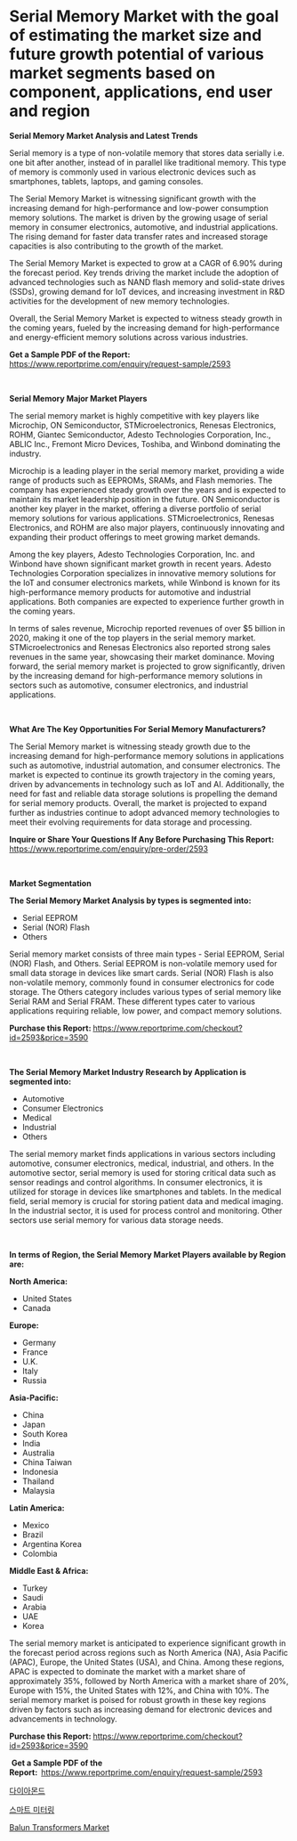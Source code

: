<p><h1>Serial Memory Market with the goal of estimating the market size and future growth potential of various market segments based on component, applications, end user and region</h1></p><p><strong>Serial Memory Market Analysis and Latest Trends</strong></p>
<p><p>Serial memory is a type of non-volatile memory that stores data serially i.e. one bit after another, instead of in parallel like traditional memory. This type of memory is commonly used in various electronic devices such as smartphones, tablets, laptops, and gaming consoles.</p><p>The Serial Memory Market is witnessing significant growth with the increasing demand for high-performance and low-power consumption memory solutions. The market is driven by the growing usage of serial memory in consumer electronics, automotive, and industrial applications. The rising demand for faster data transfer rates and increased storage capacities is also contributing to the growth of the market.</p><p>The Serial Memory Market is expected to grow at a CAGR of 6.90% during the forecast period. Key trends driving the market include the adoption of advanced technologies such as NAND flash memory and solid-state drives (SSDs), growing demand for IoT devices, and increasing investment in R&D activities for the development of new memory technologies.</p><p>Overall, the Serial Memory Market is expected to witness steady growth in the coming years, fueled by the increasing demand for high-performance and energy-efficient memory solutions across various industries.</p></p>
<p><strong>Get a Sample PDF of the Report:&nbsp;</strong> <a href="https://www.reportprime.com/enquiry/request-sample/2593">https://www.reportprime.com/enquiry/request-sample/2593</a></p>
<p>&nbsp;</p>
<p><strong>Serial Memory Major Market Players</strong></p>
<p><p>The serial memory market is highly competitive with key players like Microchip, ON Semiconductor, STMicroelectronics, Renesas Electronics, ROHM, Giantec Semiconductor, Adesto Technologies Corporation, Inc., ABLIC Inc., Fremont Micro Devices, Toshiba, and Winbond dominating the industry. </p><p>Microchip is a leading player in the serial memory market, providing a wide range of products such as EEPROMs, SRAMs, and Flash memories. The company has experienced steady growth over the years and is expected to maintain its market leadership position in the future. ON Semiconductor is another key player in the market, offering a diverse portfolio of serial memory solutions for various applications. STMicroelectronics, Renesas Electronics, and ROHM are also major players, continuously innovating and expanding their product offerings to meet growing market demands.</p><p>Among the key players, Adesto Technologies Corporation, Inc. and Winbond have shown significant market growth in recent years. Adesto Technologies Corporation specializes in innovative memory solutions for the IoT and consumer electronics markets, while Winbond is known for its high-performance memory products for automotive and industrial applications. Both companies are expected to experience further growth in the coming years.</p><p>In terms of sales revenue, Microchip reported revenues of over $5 billion in 2020, making it one of the top players in the serial memory market. STMicroelectronics and Renesas Electronics also reported strong sales revenues in the same year, showcasing their market dominance. Moving forward, the serial memory market is projected to grow significantly, driven by the increasing demand for high-performance memory solutions in sectors such as automotive, consumer electronics, and industrial applications.</p></p>
<p>&nbsp;</p>
<p><strong>What Are The Key Opportunities For Serial Memory Manufacturers?</strong></p>
<p><p>The Serial Memory market is witnessing steady growth due to the increasing demand for high-performance memory solutions in applications such as automotive, industrial automation, and consumer electronics. The market is expected to continue its growth trajectory in the coming years, driven by advancements in technology such as IoT and AI. Additionally, the need for fast and reliable data storage solutions is propelling the demand for serial memory products. Overall, the market is projected to expand further as industries continue to adopt advanced memory technologies to meet their evolving requirements for data storage and processing.</p></p>
<p><strong>Inquire or Share Your Questions If Any Before Purchasing This Report:</strong> <a href="https://www.reportprime.com/enquiry/pre-order/2593">https://www.reportprime.com/enquiry/pre-order/2593</a></p>
<p>&nbsp;</p>
<p><strong>Market Segmentation</strong></p>
<p><strong>The Serial Memory Market Analysis by types is segmented into:</strong></p>
<p><ul><li>Serial EEPROM</li><li>Serial (NOR) Flash</li><li>Others</li></ul></p>
<p><p>Serial memory market consists of three main types - Serial EEPROM, Serial (NOR) Flash, and Others. Serial EEPROM is non-volatile memory used for small data storage in devices like smart cards. Serial (NOR) Flash is also non-volatile memory, commonly found in consumer electronics for code storage. The Others category includes various types of serial memory like Serial RAM and Serial FRAM. These different types cater to various applications requiring reliable, low power, and compact memory solutions.</p></p>
<p><strong>Purchase this Report:&nbsp;</strong><a href="https://www.reportprime.com/checkout?id=2593&price=3590">https://www.reportprime.com/checkout?id=2593&price=3590</a></p>
<p>&nbsp;</p>
<p><strong>The Serial Memory Market Industry Research by Application is segmented into:</strong></p>
<p><ul><li>Automotive</li><li>Consumer Electronics</li><li>Medical</li><li>Industrial</li><li>Others</li></ul></p>
<p><p>The serial memory market finds applications in various sectors including automotive, consumer electronics, medical, industrial, and others. In the automotive sector, serial memory is used for storing critical data such as sensor readings and control algorithms. In consumer electronics, it is utilized for storage in devices like smartphones and tablets. In the medical field, serial memory is crucial for storing patient data and medical imaging. In the industrial sector, it is used for process control and monitoring. Other sectors use serial memory for various data storage needs.</p></p>
<p>&nbsp;</p>
<p><strong>In terms of Region, the Serial Memory Market Players available by Region are:</strong></p>
<p>
    <p> <strong> North America: </strong>
        <ul>
            <li>United States</li>
            <li>Canada</li>
        </ul>
        </p> 
    <p> <strong> Europe: </strong>
        <ul>
            <li>Germany</li>
            <li>France</li>
            <li>U.K.</li>
            <li>Italy</li>
            <li>Russia</li>
        </ul>
        </p> 
    <p> <strong> Asia-Pacific: </strong>
        <ul>
            <li>China</li>
            <li>Japan</li>
            <li>South Korea</li>
            <li>India</li>
            <li>Australia</li>
            <li>China Taiwan</li>
            <li>Indonesia</li>
            <li>Thailand</li>
            <li>Malaysia</li>
        </ul>
        </p> 
    <p> <strong> Latin America: </strong>
        <ul>
            <li>Mexico</li>
            <li>Brazil</li>
            <li>Argentina Korea</li>
            <li>Colombia</li>
        </ul>
        </p> 
    <p> <strong> Middle East & Africa: </strong>
        <ul>
            <li>Turkey</li>
            <li>Saudi</li>
            <li>Arabia</li>
            <li>UAE</li>
            <li>Korea</li>
        </ul>
    </p>
    </p>
<p><p>The serial memory market is anticipated to experience significant growth in the forecast period across regions such as North America (NA), Asia Pacific (APAC), Europe, the United States (USA), and China. Among these regions, APAC is expected to dominate the market with a market share of approximately 35%, followed by North America with a market share of 20%, Europe with 15%, the United States with 12%, and China with 10%. The serial memory market is poised for robust growth in these key regions driven by factors such as increasing demand for electronic devices and advancements in technology.</p></p>
<p><strong>Purchase this Report: </strong><a href="https://www.reportprime.com/checkout?id=2593&price=3590">https://www.reportprime.com/checkout?id=2593&price=3590</a></p>
<p>&nbsp;<strong>Get a Sample PDF of the Report:&nbsp;&nbsp;</strong><a href="https://www.reportprime.com/enquiry/request-sample/2593">https://www.reportprime.com/enquiry/request-sample/2593</a></p>
<p><strong></strong></p>
<p><p><a href="https://github.com/Elenrrera7685/Market-Research-Report-List-1/blob/main/216598610985.md">다이아몬드</a></p><p><a href="https://github.com/sammyUltyylrich9067856/Market-Research-Report-List-1/blob/main/168508710986.md">스마트 미터링</a></p><p><a href="https://github.com/Whitneyboyettebo9kiw7yr13/Market-Research-Report-List-1/blob/main/balun-transformers-market.md">Balun Transformers Market</a></p></p>